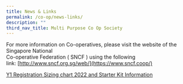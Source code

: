 ```yaml
---
title: News & Links
permalink: /co-op/news-links/
description: ""
third_nav_title: Multi Purpose Co Op Society
---
```

For more information on Co-operatives, please visit the website of the Singapore National  
Co-operative Federation ( SNCF ) using the following link: [http://www.sncf.org.sg/web/](https://www.sncf.coop/)

[Y1 Registration Sizing chart 2022 and Starter Kit Information](/files/Y1-Registration-Sizing-chart-2022-and-Starter-Kit-Information.pdf)
